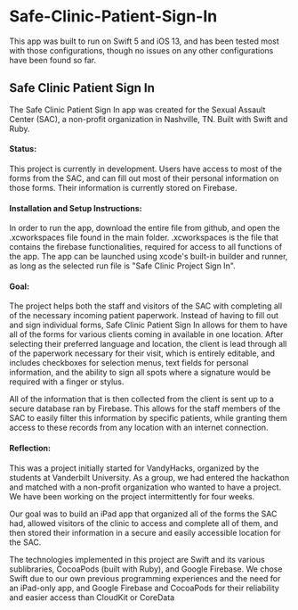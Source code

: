 # Safe-Clinic-Patient-Sign-In





This app was built to run on Swift 5 and iOS 13, and has been tested most with those configurations, though no issues on any other configurations have been found so far.

## Safe Clinic Patient Sign In

The Safe Clinic Patient Sign In app was created for the Sexual Assault Center (SAC), a non-profit organization in Nashville, TN. Built with Swift and Ruby.

#### Status:   

This project is currently in development. Users have access to most of the forms from the SAC, and can fill out most of their personal information on those forms. Their information is currently stored on Firebase. 

#### Installation and Setup Instructions:  

In order to run the app, download the entire file from github, and open the .xcworkspaces file found in the main folder. .xcworkspaces is the file that contains the firebase functionalities, required for access to all functions of the app. The app can be launched using xcode's built-in builder and runner, as long as the selected run file is "Safe Clinic Project Sign In".

#### Goal:   
The project helps both the staff and visitors of the SAC with completing all of the necessary incoming patient paperwork. Instead of having to fill out and sign individual forms, Safe Clinic Patient Sign In allows for them to have all of the forms for various clients coming in available in one location. After selecting their preferred language and location, the client is lead through all of the paperwork necessary for their visit, which is entirely editable, and includes checkboxes for selection menus, text fields for personal information, and the ability to sign all spots where a signature would be required with a finger or stylus. 

All of the information that is then collected from the client is sent up to a secure database ran by Firebase. This allows for the staff members of the SAC to easily filter this information by specific patients, while granting them access to these records from any location with an internet connection.

#### Reflection:  

This was a project initially started for VandyHacks, organized by the students at Vanderbilt University. As a group, we had entered the hackathon and matched with a non-profit organization who wanted to have a project. We have been working on the project intermittently for four weeks. 

Our goal was to build an iPad app that organized all of the forms the SAC had, allowed visitors of the clinic to access and complete all of them, and then stored their information in a secure and easily accessible location for the SAC.

The technologies implemented in this project are Swift and its various sublibraries, CocoaPods (built with Ruby), and Google Firebase. We chose Swift due to our own previous programming experiences and the need for an iPad-only app, and Google Firebase and CocoaPods for their reliability and easier access than CloudKit or CoreData
